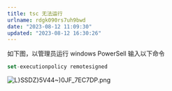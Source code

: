 ```yaml
---
title: tsc 无法运行
urlname: rdgk090rs7uh9bwd
date: "2023-08-12 11:09:30"
updated: "2023-08-12 16:30:26"
---
```


如下图，以管理员运行 windows PowerSell
输入以下命令

```javascript
set-executionpolicy remotesigned
```

![L}SSDZ}5V44~)0JF_7EC7DP.png](http://gyg-bawei-zg4-2103b.oss-cn-beijing.aliyuncs.com/1561f6f612253b828e94d04fdcc5d90c.png)
